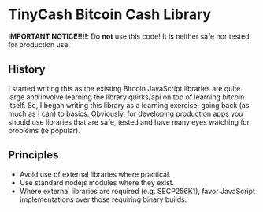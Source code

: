 # TinyCash Bitcoin Cash Library

**IMPORTANT NOTICE!!!!**: Do **not** use this code!  It is neither safe nor tested for production use.

## History

I started writing this as the existing Bitcoin JavaScript libraries are quite large and involve learning the library quirks/api on top of learning bitcoin itself.  So, I began writing this library as a learning exercise, going back (as much as I can) to basics.  Obviously, for developing production apps you should use libraries that are safe, tested and have many eyes watching for problems (ie popular).

## Principles

* Avoid use of external libraries where practical.
* Use standard nodejs modules where they exist.
* Where external libraries are required (e.g. SECP256K1), favor JavaScript implementations over those requiring binary builds.

